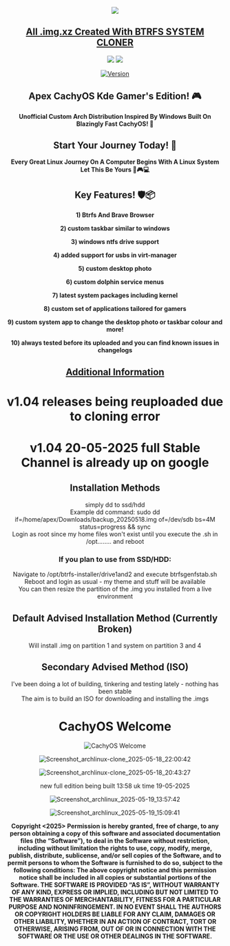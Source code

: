 <p align="center">
<img src="https://i.postimg.cc/JhMRf2RZ/claudemods-03-17-2025.gif">	



<div align="center">

 
##  [All .img.xz Created With BTRFS SYSTEM CLONER](https://github.com/claudemods/btrfssystemcloner)

<div align="center">


  <a href="https://archlinux.org/" target="_blank"><img src="https://img.shields.io/badge/OS-Arch-0000FF?style=for-the-badge&logo=linux" /></a>
<a href="https://cachyos.org/" target="_blank"><img src="https://img.shields.io/badge/DISTRO-CachyOS-00FFFF?style=for-the-badge&logo=CachyOS" /></a>

[![Version](https://img.shields.io/github/v/release/claudemods/ApexCKGE?color=FFD700&label=Latest%20Release&style=for-the-badge)](https://github.com/claudemods/ApexCKGE/releases/tag/CKGE-V1.04)


## Apex CachyOS Kde Gamer's Edition! 🎮
**Unofficial Custom Arch Distribution Inspired By Windows Built On Blazingly Fast CachyOS! 🚀**
 
 



## Start Your Journey Today! 🦅 
  **Every Great Linux Journey On A Computer Begins With A Linux System Let This Be Yours 🚀🎮💻**


## Key Features! 🛡️📦 
  **1) Btrfs And Brave Browser**
  
  **2) custom taskbar similar to windows**

  **3) windows ntfs drive support**

  **4) added support for usbs in virt-manager**
  
  **5) custom desktop photo**
 
  **6) custom dolphin service menus**
 
  **7) latest system packages including kernel**
 
  **8) custom set of applications tailored for gamers**
 
  **9) custom system app to change the desktop photo or taskbar colour and more!**
 
  **10) always tested before its uploaded and you can find known issues in changelogs**


##  [Additional Information](https://github.com/claudemods/ApexCKGE/blob/main/AdditionalInformation.md)

<h1>v1.04 releases being reuploaded due to cloning error</h1>

<h1>v1.04 20-05-2025 full Stable Channel is already up on google</h1>


<div align="center">
  
## Installation Methods

<div align="center">
simply dd to ssd/hdd 
<div align="center">

</div>

</div>
Example dd command: sudo dd if=/home/apex/Downloads/backup_20250518.img of=/dev/sdb bs=4M status=progress && sync
<div align="center">

</div>

</div>

<div align="center">
Login as root since my home files won't exist until you execute the .sh in /opt........ and reboot
</div>

<div align="center">
  
### If you plan to use from SSD/HDD:
  
</div>

<div align="center">
Navigate to /opt/btrfs-installer/drive1and2 and execute btrfsgenfstab.sh 
</div>

<div align="center">
Reboot and login as usual - my theme and stuff will be available
</div>

<div align="center"> 
You can then resize the partition of the .img you installed from a live environment
</div>

<div align="center">
  
## Default Advised Installation Method (Currently Broken)
  
</div>

<div align="center">
Will install .img on partition 1 and system on partition 3 and 4
</div>

<div align="center">
  
## Secondary Advised Method (ISO)
  
</div>

<div align="center">
I've been doing a lot of building, tinkering and testing lately - nothing has been stable
</div>

<div align="center">
The aim is to build an ISO for downloading and installing the .imgs
</div>




   <h1>CachyOS Welcome</h1>
   
![CachyOS Welcome](https://github.com/user-attachments/assets/eeaf8cf0-5e30-42d0-be12-4c3fe4edc960)



![Screenshot_archlinux-clone_2025-05-18_22:00:42](https://github.com/user-attachments/assets/f2991fb0-48ac-402b-86a5-61b32611624c)



![Screenshot_archlinux-clone_2025-05-18_20:43:27](https://github.com/user-attachments/assets/9c9160f3-4df9-4313-9d01-7b019ac15f2f)


new full edition being built 13:58 uk time 19-05-2025

![Screenshot_archlinux_2025-05-19_13:57:42](https://github.com/user-attachments/assets/bcfd34d0-d724-49df-aa42-40577142ab3b)

![Screenshot_archlinux_2025-05-19_15:09:41](https://github.com/user-attachments/assets/fc12f147-a930-4176-a76a-8034fe893f1c)


<strong> Copyright <2025> <claudemods> Permission is hereby granted, free of charge, to any person obtaining a copy of this software and associated documentation files (the “Software”), to deal in the Software without restriction, including without limitation the rights to use, copy, modify, merge, publish, distribute, sublicense, and/or sell copies of the Software, and to permit persons to whom the Software is furnished to do so, subject to the following conditions: The above copyright notice and this permission notice shall be included in all copies or substantial portions of the Software. THE SOFTWARE IS PROVIDED “AS IS”, WITHOUT WARRANTY OF ANY KIND, EXPRESS OR IMPLIED, INCLUDING BUT NOT LIMITED TO THE WARRANTIES OF MERCHANTABILITY, FITNESS FOR A PARTICULAR PURPOSE AND NONINFRINGEMENT. IN NO EVENT SHALL THE AUTHORS OR COPYRIGHT HOLDERS BE LIABLE FOR ANY CLAIM, DAMAGES OR OTHER LIABILITY, WHETHER IN AN ACTION OF CONTRACT, TORT OR OTHERWISE, ARISING FROM, OUT OF OR IN CONNECTION WITH THE SOFTWARE OR THE USE OR OTHER DEALINGS IN THE SOFTWARE. <strong>
</div>

